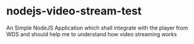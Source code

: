 # nodejs-video-stream-test
An Simple NodeJS Application which shall integrate with the player from WDS and should help me to understand how video streaming works
